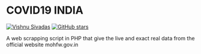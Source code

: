 # COVID19 INDIA
[![Vishnu Sivadas](https://www.vishnusivadas.com/github/codequality.svg?style=flat)](https://github.com/VishnuSivadasVS)
[![GitHub stars](https://vishnusivadas.com/github/star.svg?label=Follow&style=social)](https://github.com/VishnuSivadasVS/COVID19_INDIA/stargazers)

A web scrapping script in PHP that give the live and exact real data from the official website mohfw.gov.in

